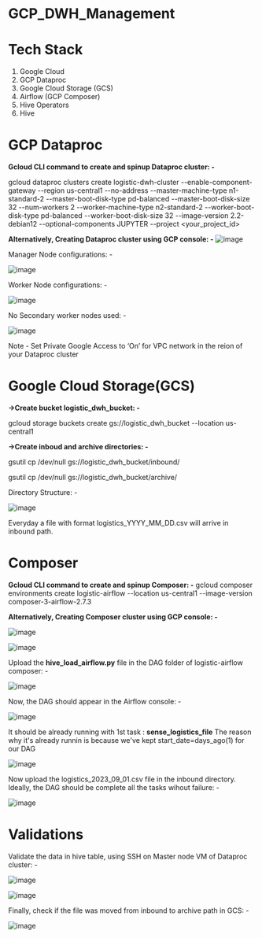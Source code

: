 # GCP_DWH_Management

# Tech Stack
1. Google Cloud
2. GCP Dataproc
3. Google Cloud Storage (GCS)
4. Airflow (GCP Composer)
5. Hive Operators
6. Hive



# GCP Dataproc
**Gcloud CLI command to create and spinup Dataproc cluster: -**

gcloud dataproc clusters create logistic-dwh-cluster --enable-component-gateway --region us-central1 --no-address --master-machine-type n1-standard-2 --master-boot-disk-type pd-balanced --master-boot-disk-size 32 --num-workers 2 --worker-machine-type n2-standard-2 --worker-boot-disk-type pd-balanced --worker-boot-disk-size 32 --image-version 2.2-debian12 --optional-components JUPYTER --project <your_project_id>

**Alternatively, Creating Dataproc cluster using GCP console: -**
![image](https://github.com/user-attachments/assets/faa6dd71-47a1-41e6-a0c7-fd8da9919313)


Manager Node configurations: -

![image](https://github.com/user-attachments/assets/43156d6a-aa93-4767-a2a6-d054b1543411)


Worker Node configurations: -

![image](https://github.com/user-attachments/assets/53b78dfa-2101-48fa-ac0b-ca1259d4429f)


No Secondary worker nodes used: -

![image](https://github.com/user-attachments/assets/d59a84a4-e79c-4931-9eac-7b18dd933659)

Note - Set Private Google Access to ‘On’ for VPC network in the reion of your Dataproc cluster



# Google Cloud Storage(GCS)

**->Create bucket logistic_dwh_bucket: -**

gcloud storage buckets create gs://logistic_dwh_bucket --location us-central1

**->Create inboud and archive directories: -**

gsutil cp /dev/null gs://logistic_dwh_bucket/inbound/

gsutil cp /dev/null gs://logistic_dwh_bucket/archive/

Directory Structure: -

![image](https://github.com/user-attachments/assets/5ce501b9-86a2-4bb4-9110-0339ee0727d8)

Everyday a file with format logistics_YYYY_MM_DD.csv will arrive in inbound path.



# Composer

**Gcloud CLI command to create and spinup Composer: -** 
gcloud composer environments create logistic-airflow --location us-central1 --image-version composer-3-airflow-2.7.3

**Alternatively, Creating Composer cluster using GCP console: -**

![image](https://github.com/user-attachments/assets/840cffb7-6731-44b3-a047-3fad1319f317)

![image](https://github.com/user-attachments/assets/b94556fb-2818-4b39-86f5-bcb7e44afa5d)


Upload the **hive_load_airflow.py** file in the DAG folder of logistic-airflow composer: -

![image](https://github.com/user-attachments/assets/c60a8e99-bced-43f6-8575-bde55588f6bc)



Now, the DAG should appear in the Airflow console: -

![image](https://github.com/user-attachments/assets/a1063d63-2156-45de-bfd9-7694b16769eb)

It should be already running with 1st task : **sense_logistics_file**
The reason why it's already runnin is because we've kept start_date=days_ago(1) for our DAG 

![image](https://github.com/user-attachments/assets/2a41c3c0-d8fb-4ac4-83fc-9bc36781da95)


Now upload the logistics_2023_09_01.csv file in the inbound directory.
Ideally, the DAG should be complete all the tasks wihout failure: -

![image](https://github.com/user-attachments/assets/d1db1d8e-2639-4df6-a8ab-5a126d59d117)



# Validations

Validate the data in hive table, using SSH on Master node VM of Dataproc cluster: -

![image](https://github.com/user-attachments/assets/7b12b773-9d6c-4865-9285-d8d33749da19)

![image](https://github.com/user-attachments/assets/d693b649-9371-404f-b4d4-bf4c03d1bf8c)


Finally, check if the file was moved from inbound to archive path in GCS: -

![image](https://github.com/user-attachments/assets/8e85f4dc-a5b1-492f-9472-f4474b5b28d9)
